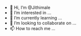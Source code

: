 - 👋 Hi, I’m @Jithimale
- 👀 I’m interested in ...
- 🌱 I’m currently learning ...
- 💞️ I’m looking to collaborate on ...
- 📫 How to reach me ...

<!---
Jithimale/Jithimale is a ✨ special ✨ repository because its `README.md` (this file) appears on your GitHub profile.
You can click the Preview link to take a look at your changes.
--->
